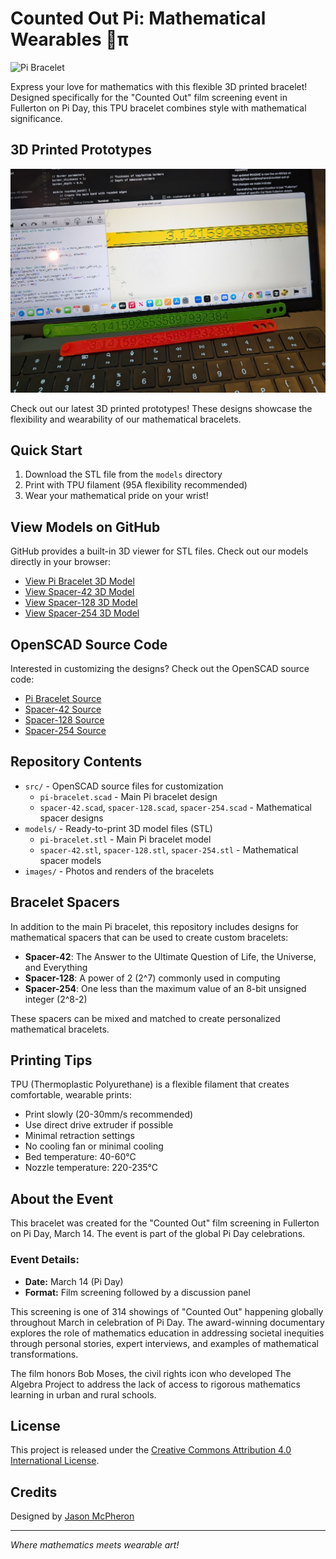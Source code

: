 # Counted Out Pi: Mathematical Wearables 🧮π

![Pi Bracelet](images/cover.jpg)

Express your love for mathematics with this flexible 3D printed bracelet! Designed specifically for the "Counted Out" film screening event in Fullerton on Pi Day, this TPU bracelet combines style with mathematical significance.

## 3D Printed Prototypes

![3D Printed Prototypes](images/prototypes.png)

Check out our latest 3D printed prototypes! These designs showcase the flexibility and wearability of our mathematical bracelets.

## Quick Start

1. Download the STL file from the `models` directory
2. Print with TPU filament (95A flexibility recommended)
3. Wear your mathematical pride on your wrist!

## View Models on GitHub

GitHub provides a built-in 3D viewer for STL files. Check out our models directly in your browser:

- [View Pi Bracelet 3D Model](models/pi-bracelet.stl)
- [View Spacer-42 3D Model](models/spacer-42.stl)
- [View Spacer-128 3D Model](models/spacer-128.stl)
- [View Spacer-254 3D Model](models/spacer-254.stl)

## OpenSCAD Source Code

Interested in customizing the designs? Check out the OpenSCAD source code:

- [Pi Bracelet Source](src/pi-bracelet.scad)
- [Spacer-42 Source](src/spacer-42.scad)
- [Spacer-128 Source](src/spacer-128.scad)
- [Spacer-254 Source](src/spacer-254.scad)

## Repository Contents

- `src/` - OpenSCAD source files for customization
  - `pi-bracelet.scad` - Main Pi bracelet design
  - `spacer-42.scad`, `spacer-128.scad`, `spacer-254.scad` - Mathematical spacer designs
- `models/` - Ready-to-print 3D model files (STL)
  - `pi-bracelet.stl` - Main Pi bracelet model
  - `spacer-42.stl`, `spacer-128.stl`, `spacer-254.stl` - Mathematical spacer models
- `images/` - Photos and renders of the bracelets

## Bracelet Spacers

In addition to the main Pi bracelet, this repository includes designs for mathematical spacers that can be used to create custom bracelets:

- **Spacer-42**: The Answer to the Ultimate Question of Life, the Universe, and Everything
- **Spacer-128**: A power of 2 (2^7) commonly used in computing
- **Spacer-254**: One less than the maximum value of an 8-bit unsigned integer (2^8-2)

These spacers can be mixed and matched to create personalized mathematical bracelets.

## Printing Tips

TPU (Thermoplastic Polyurethane) is a flexible filament that creates comfortable, wearable prints:

- Print slowly (20-30mm/s recommended)
- Use direct drive extruder if possible
- Minimal retraction settings
- No cooling fan or minimal cooling
- Bed temperature: 40-60°C
- Nozzle temperature: 220-235°C

## About the Event

This bracelet was created for the "Counted Out" film screening in Fullerton on Pi Day, March 14. The event is part of the global Pi Day celebrations.

### Event Details:
- **Date:** March 14 (Pi Day)
- **Format:** Film screening followed by a discussion panel

This screening is one of 314 showings of "Counted Out" happening globally throughout March in celebration of Pi Day. The award-winning documentary explores the role of mathematics education in addressing societal inequities through personal stories, expert interviews, and examples of mathematical transformations.

The film honors Bob Moses, the civil rights icon who developed The Algebra Project to address the lack of access to rigorous mathematics learning in urban and rural schools.

## License

This project is released under the [Creative Commons Attribution 4.0 International License](https://creativecommons.org/licenses/by/4.0/).

## Credits

Designed by [Jason McPheron](https://github.com/jmcpheron)

---

*Where mathematics meets wearable art!* 